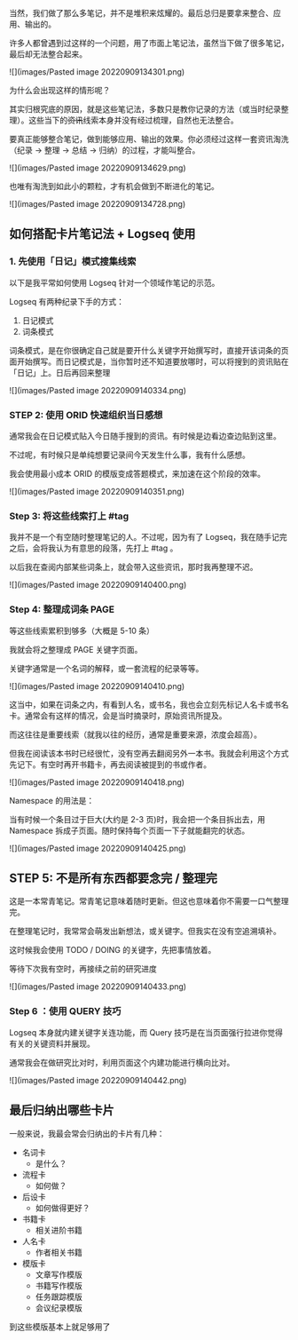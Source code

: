 当然，我们做了那么多笔记，并不是堆积来炫耀的。最后总归是要拿来整合、应用、输出的。

许多人都曾遇到过这样的一个问题，用了市面上笔记法，虽然当下做了很多笔记，最后却无法整合起来。

![](images/Pasted image 20220909134301.png)

为什么会出现这样的情形呢？

其实归根究底的原因，就是这些笔记法，多数只是教你记录的方法（或当时纪录整理）。这些当下的~~资讯~~线索本身并没有经过梳理，自然也无法整合。

要真正能够整合笔记，做到能够应用、输出的效果。你必须经过这样一套资讯淘洗（纪录 -> 整理 -> 总结 -> 归纳）的过程，才能叫整合。

![](images/Pasted image 20220909134629.png)

也唯有淘洗到如此小的颗粒，才有机会做到不断进化的笔记。

![](images/Pasted image 20220909134728.png)

## 如何搭配卡片笔记法 + Logseq 使用

### 1. 先使用「日记」模式搜集线索

以下是我平常如何使用 Logseq 针对一个领域作笔记的示范。

Logseq 有两种纪录下手的方式：

1. 日记模式
2. 词条模式

词条模式，是在你很确定自己就是要开什么关键字开始撰写时，直接开该词条的页面开始撰写。而日记模式是，当你暂时还不知道要放哪时，可以将搜到的资讯贴在「日记」上。日后再回来整理

![](images/Pasted image 20220909140334.png)

### STEP 2: 使用 ORID 快速组织当日感想

通常我会在日记模式贴入今日随手搜到的资讯。有时候是边看边查边贴到这里。

不过呢，有时候只是单纯想要记录间今天发生什么事，我有什么感想。

我会使用最小成本 ORID 的模版变成答题模式，来加速在这个阶段的效率。

![](images/Pasted image 20220909140351.png)

### Step 3: 将这些线索打上 #tag 

我并不是一个有空随时整理笔记的人。不过呢，因为有了 Logseq，我在随手记完之后，会将我认为有意思的段落，先打上 #tag 。

以后我在查阅内部某些词条上，就会带入这些资讯，那时我再整理不迟。



![](images/Pasted image 20220909140400.png)

### Step 4: 整理成词条 PAGE

等这些线索累积到够多（大概是 5-10 条）

我就会将之整理成 PAGE 关键字页面。

关键字通常是一个名词的解释，或一套流程的纪录等等。

![](images/Pasted image 20220909140410.png)

这当中，如果在词条之内，有看到人名，或书名，我也会立刻先标记人名卡或书名卡。通常会有这样的情况，会是当时摘录时，原始资讯所提及。

而这往往是重要线索（就我以往的经历，通常是重要来源，浓度会超高）。

但我在阅读该本书时已经很忙，没有空再去翻阅另外一本书。我就会利用这个方式先记下。有空时再开书籍卡，再去阅读被提到的书或作者。

![](images/Pasted image 20220909140418.png)

Namespace 的用法是：

当有时候一个条目过于巨大(大约是 2-3 页)时，我会把一个条目拆出去，用 Namespace 拆成子页面。随时保持每个页面一下子就能翻完的状态。

![](images/Pasted image 20220909140425.png)

## STEP 5: 不是所有东西都要念完 / 整理完

这是一本常青笔记。常青笔记意味着随时更新。但这也意味着你不需要一口气整理完。

在整理笔记时，我常常会萌发出新想法，或关键字。但我实在没有空追溯填补。

这时候我会使用 TODO / DOING 的关键字，先把事情放着。

等待下次我有空时，再接续之前的研究进度


![](images/Pasted image 20220909140433.png)

### Step 6 ：使用 QUERY 技巧

Logseq 本身就内建关键字关连功能，而 Query 技巧是在当页面强行拉进你觉得有关的关键资料并展现。

通常我会在做研究比对时，利用页面这个内建功能进行横向比对。



![](images/Pasted image 20220909140442.png)

## 最后归纳出哪些卡片

一般来说，我最会常会归纳出的卡片有几种：

* 名词卡
	* 是什么？
* 流程卡
	* 如何做？
* 后设卡
	* 如何做得更好？
* 书籍卡
	* 相关进阶书籍
* 人名卡
	* 作者相关书籍
* 模版卡
	* 文章写作模版
	* 书籍写作模版
	* 任务跟踪模版
	* 会议纪录模版

到这些模版基本上就足够用了